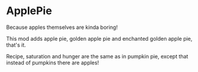 # ApplePie
Because apples themselves are kinda boring!

This mod adds apple pie, golden apple pie and enchanted golden apple pie, that's it.

Recipe, saturation and hunger are the same as in pumpkin pie, except that instead of pumpkins there are apples!